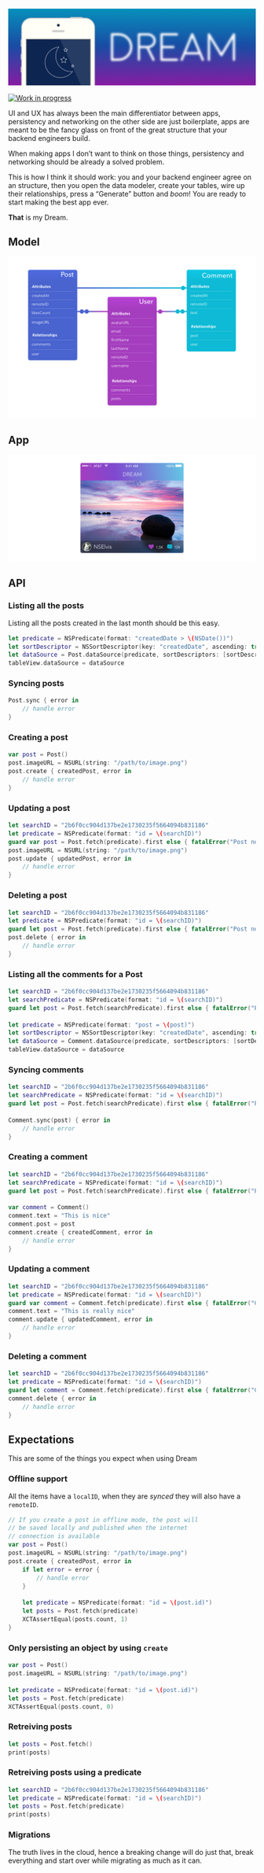 ![Dream](https://github.com/3lvis/Dream/blob/master/Images/cover-v2.png)

[![Work in progress](https://img.shields.io/badge/status-work%20in%20progress-blue.svg)](https://github.com/3lvis/Dream)

UI and UX has always been the main differentiator between apps, persistency and networking on the other side are just boilerplate, apps are meant to be the fancy glass on front of the great structure that your backend engineers build.

When making apps I don’t want to think on those things, persistency and networking should be already a solved problem.

This is how I think it should work: you and your backend engineer agree on an structure, then you open the data modeler, create your tables, wire up their relationships, press a “Generate” button and *boom*! You are ready to start making the best app ever.

**That** is my Dream.

## Model

![model](https://github.com/3lvis/Dream/blob/master/Images/model-v8.png)

## App

![app](https://github.com/3lvis/Dream/blob/master/Images/app-v4.png)

## API

### Listing all the posts

Listing all the posts created in the last month should be this easy.

```swift
let predicate = NSPredicate(format: "createdDate > \(NSDate())")
let sortDescriptor = NSSortDescriptor(key: "createdDate", ascending: true)
let dataSource = Post.dataSource(predicate, sortDescriptors: [sortDescriptor])
tableView.dataSource = dataSource
```

### Syncing posts

```swift
Post.sync { error in
    // handle error
}
```

### Creating a post

```swift
var post = Post()
post.imageURL = NSURL(string: "/path/to/image.png")
post.create { createdPost, error in
    // handle error
}
```

### Updating a post

```swift
let searchID = "2b6f0cc904d137be2e1730235f5664094b831186"
let predicate = NSPredicate(format: "id = \(searchID)")
guard var post = Post.fetch(predicate).first else { fatalError("Post not found") }
post.imageURL = NSURL(string: "/path/to/image.png")
post.update { updatedPost, error in
    // handle error
}
```

### Deleting a post

```swift
let searchID = "2b6f0cc904d137be2e1730235f5664094b831186"
let predicate = NSPredicate(format: "id = \(searchID)")
guard let post = Post.fetch(predicate).first else { fatalError("Post not found") }
post.delete { error in
    // handle error
}
```
### Listing all the comments for a Post

```swift
let searchID = "2b6f0cc904d137be2e1730235f5664094b831186"
let searchPredicate = NSPredicate(format: "id = \(searchID)")
guard let post = Post.fetch(searchPredicate).first else { fatalError("Post not found") }

let predicate = NSPredicate(format: "post = \(post)")
let sortDescriptor = NSSortDescriptor(key: "createdDate", ascending: true)
let dataSource = Comment.dataSource(predicate, sortDescriptors: [sortDescriptor])
tableView.dataSource = dataSource
```

### Syncing comments

```swift
let searchID = "2b6f0cc904d137be2e1730235f5664094b831186"
let searchPredicate = NSPredicate(format: "id = \(searchID)")
guard let post = Post.fetch(searchPredicate).first else { fatalError("Post not found") }

Comment.sync(post) { error in
    // handle error
}
```

### Creating a comment

```swift
let searchID = "2b6f0cc904d137be2e1730235f5664094b831186"
let searchPredicate = NSPredicate(format: "id = \(searchID)")
guard let post = Post.fetch(searchPredicate).first else { fatalError("Post not found") }

var comment = Comment()
comment.text = "This is nice"
comment.post = post
comment.create { createdComment, error in
    // handle error
}
```

### Updating a comment

```swift
let searchID = "2b6f0cc904d137be2e1730235f5664094b831186"
let predicate = NSPredicate(format: "id = \(searchID)")
guard var comment = Comment.fetch(predicate).first else { fatalError("Comment not found") }
comment.text = "This is really nice"
comment.update { updatedComment, error in
    // handle error
}
```

### Deleting a comment

```swift
let searchID = "2b6f0cc904d137be2e1730235f5664094b831186"
let predicate = NSPredicate(format: "id = \(searchID)")
guard let comment = Comment.fetch(predicate).first else { fatalError("Comment not found") }
comment.delete { error in
    // handle error
}
```

## Expectations

This are some of the things you expect when using Dream

### Offline support

All the items have a `localID`, when they are _synced_ they will also have a `remoteID`.

```swift
// If you create a post in offline mode, the post will
// be saved locally and published when the internet
// connection is available
var post = Post()
post.imageURL = NSURL(string: "/path/to/image.png")
post.create { createdPost, error in
    if let error = error {
        // handle error
    }

    let predicate = NSPredicate(format: "id = \(post.id)")
    let posts = Post.fetch(predicate)
    XCTAssertEqual(posts.count, 1)
}
```

### Only persisting an object by using `create`

```swift
var post = Post()
post.imageURL = NSURL(string: "/path/to/image.png")

let predicate = NSPredicate(format: "id = \(post.id)")
let posts = Post.fetch(predicate)
XCTAssertEqual(posts.count, 0)
```

### Retreiving posts

```swift
let posts = Post.fetch()
print(posts)
```

### Retreiving posts using a predicate

```swift
let searchID = "2b6f0cc904d137be2e1730235f5664094b831186"
let predicate = NSPredicate(format: "id = \(searchID)")
let posts = Post.fetch(predicate)
print(posts)
```

### Migrations

The truth lives in the cloud, hence a breaking change will do just that, break everything and start over while migrating as much as it can.
